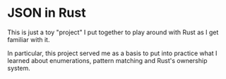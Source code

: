 # JSON in Rust

This is just a toy "project" I put together to play around with Rust as I get familiar with it.

In particular, this project served me as a basis to put into practice what I learned about enumerations, pattern matching and Rust's ownership system.
